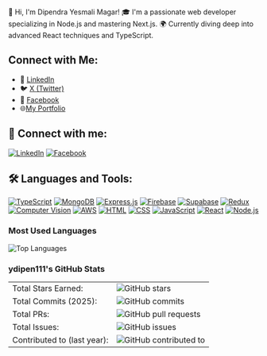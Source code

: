 👋 Hi, I'm Dipendra Yesmali Magar!
🎓 I'm a passionate web developer specializing in Node.js and mastering Next.js.
🌍 Currently diving deep into advanced React techniques and TypeScript.

## Connect with Me:
- 📱 [LinkedIn](https://www.linkedin.com/in/dipendra-yesmali-magar-50007b262)
- 🐦 [X (Twitter)](https://x.com/MagaraYasmali)
- 📘 [Facebook](https://www.facebook.com/dipendrayesmali.magar.1)
- 🌐[My Portfolio](https://dipendramagar.vercel.app/)


## 🤝 Connect with me:
[![LinkedIn](https://img.shields.io/badge/LinkedIn-0077B5?style=flat&logo=linkedin&logoColor=white)](your-linkedin-url)
[![Facebook](https://img.shields.io/badge/Facebook-1877F2?style=flat&logo=facebook&logoColor=white)](your-facebook-url)

## 🛠 Languages and Tools:

[![TypeScript](https://img.shields.io/badge/TypeScript-007ACC?style=flat&logo=typescript&logoColor=white)]()
[![MongoDB](https://img.shields.io/badge/MongoDB-4EA94B?style=flat&logo=mongodb&logoColor=white)]()
[![Express.js](https://img.shields.io/badge/Express.js-404D59?style=flat&logo=express&logoColor=white)]()
[![Firebase](https://img.shields.io/badge/Firebase-FFCA28?style=flat&logo=firebase&logoColor=black)]()
[![Supabase](https://img.shields.io/badge/Supabase-181818?style=flat&logo=supabase&logoColor=3ECF8E)]()
[![Redux](https://img.shields.io/badge/Redux-764ABC?style=flat&logo=redux&logoColor=white)]()
[![Computer Vision](https://img.shields.io/badge/Computer%20Vision-31A8FF?style=flat&logo=opencv&logoColor=white)]()
[![AWS](https://img.shields.io/badge/AWS-232F3E?style=flat&logo=amazon-aws&logoColor=white)]()
[![HTML](https://img.shields.io/badge/HTML5-E34F26?style=flat&logo=html5&logoColor=white)]()
[![CSS](https://img.shields.io/badge/CSS3-1572B6?style=flat&logo=css3&logoColor=white)]()
[![JavaScript](https://img.shields.io/badge/JavaScript-F7DF1E?style=flat&logo=javascript&logoColor=black)]()
[![React](https://img.shields.io/badge/React-20232A?style=flat&logo=react&logoColor=61DAFB)]()
[![Node.js](https://img.shields.io/badge/Node.js-43853D?style=flat&logo=node.js&logoColor=white)]()

### Most Used Languages
![Top Languages](https://github-readme-stats.vercel.app/api/top-langs/?username=ydipen111&layout=compact&theme=transparent&hide_border=true&title_color=2F80ED&text_color=000000&langs_count=4&card_width=350)

### ydipen111's GitHub Stats 
<table>
  <tr>
    <td>Total Stars Earned:</td>
    <td><img alt="GitHub stars" src="https://img.shields.io/github/stars/ydipen111?style=flat&color=blue"/></td>
  </tr>
  <tr>
    <td>Total Commits (2025):</td>
    <td><img alt="GitHub commits" src="https://img.shields.io/github/commit-activity/y/ydipen111/ydipen111?style=flat&color=blue"/></td>
  </tr>
  <tr>
    <td>Total PRs:</td>
    <td><img alt="GitHub pull requests" src="https://img.shields.io/github/issues-pr/ydipen111/ydipen111?style=flat&color=blue"/></td>
  </tr>
  <tr>
    <td>Total Issues:</td>
    <td><img alt="GitHub issues" src="https://img.shields.io/github/issues/ydipen111/ydipen111?style=flat&color=blue"/></td>
  </tr>
  <tr>
    <td>Contributed to (last year):</td>
    <td><img alt="GitHub contributed to" src="https://img.shields.io/badge/dynamic/json?url=https://api.github.com/users/ydipen111/repos&query=$.length&style=flat&label=repositories&color=blue"/></td>
  </tr>
</table>

